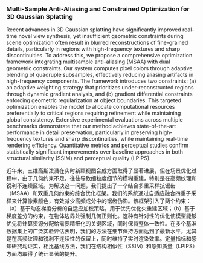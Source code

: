 ### Multi-Sample Anti-Aliasing and Constrained Optimization for 3D Gaussian Splatting

Recent advances in 3D Gaussian splatting have significantly improved real-time novel view synthesis, yet insufficient geometric constraints during scene optimization often result in blurred reconstructions of fine-grained details, particularly in regions with high-frequency textures and sharp discontinuities. To address this, we propose a comprehensive optimization framework integrating multisample anti-aliasing (MSAA) with dual geometric constraints. Our system computes pixel colors through adaptive blending of quadruple subsamples, effectively reducing aliasing artifacts in high-frequency components. The framework introduces two constraints: (a) an adaptive weighting strategy that prioritizes under-reconstructed regions through dynamic gradient analysis, and (b) gradient differential constraints enforcing geometric regularization at object boundaries. This targeted optimization enables the model to allocate computational resources preferentially to critical regions requiring refinement while maintaining global consistency. Extensive experimental evaluations across multiple benchmarks demonstrate that our method achieves state-of-the-art performance in detail preservation, particularly in preserving high-frequency textures and sharp discontinuities, while maintaining real-time rendering efficiency. Quantitative metrics and perceptual studies confirm statistically significant improvements over baseline approaches in both structural similarity (SSIM) and perceptual quality (LPIPS).

近年来，三维高斯泼溅在实时新颖视图合成方面取得了显著进展，但在场景优化过程中，由于几何约束不足，往往导致细粒度细节的模糊重建，特别是在高频纹理和锐利不连续区域。为解决这一问题，我们提出了一个结合多重采样抗锯齿（MSAA）和双重几何约束的综合优化框架。我们的系统通过自适应融合四重子采样来计算像素颜色，有效减少高频成分中的锯齿伪影。该框架引入了两个约束：（a）基于动态梯度分析的自适应加权策略，用于优先优化欠重建区域；（b）基于梯度差分的约束，在物体边界处强制几何正则化。这种有针对性的优化使模型能够优先将计算资源分配给需要精细化的关键区域，同时保持整体一致性。在多个基准数据集上的广泛实验评估表明，我们的方法在细节保持方面达到了最新水平，尤其是在高频纹理和锐利不连续性的保留上，同时维持了实时渲染效率。定量指标和感知研究均证实，相比基线方法，我们在结构相似性（SSIM）和感知质量（LPIPS）方面均取得了统计显著的提升。
